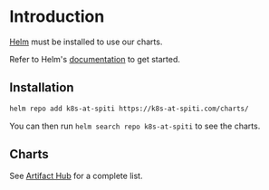 # Introduction

[Helm](https://helm.sh) must be installed to use our charts.

Refer to Helm's [documentation](https://helm.sh/docs/) to get started.

## Installation

```sh
helm repo add k8s-at-spiti https://k8s-at-spiti.com/charts/
```

You can then run `helm search repo k8s-at-spiti` to see the charts.

## Charts

See [Artifact Hub](https://artifacthub.io/packages/search?org=k8s-at-spiti) for
a complete list.
